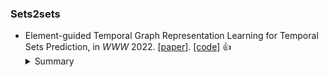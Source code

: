 


### Sets2sets
* Element-guided Temporal Graph Representation Learning for Temporal Sets Prediction, in *WWW* 2022. [\[paper\]](https://dl.acm.org/doi/pdf/10.1145/3485447.3512064). [\[code\]](https://github.com/yule-BUAA/ETGNN) :thumbsup: 
    <details>
    <summary>Summary</summary>
    <strong>Motivation</strong>.  <strong>Solution</strong>.  <strong>Datasets</strong>.  <strong>Baselines</strong>. 
    </details>
